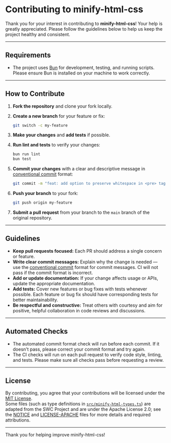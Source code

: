 # Contributing to minify-html-css

Thank you for your interest in contributing to **minify-html-css**! Your help is greatly appreciated. Please follow the guidelines below to help us keep the project healthy and consistent.

---

## Requirements

- The project uses [Bun](https://bun.sh/) for development, testing, and running scripts. Please ensure Bun is installed on your machine to work correctly.

---

## How to Contribute

1. **Fork the repository** and clone your fork locally.
2. **Create a new branch** for your feature or fix:

   ```bash
   git switch -c my-feature
   ```

3. **Make your changes** and **add tests** if possible.

4. **Run lint and tests** to verify your changes:

   ```bash
   bun run lint
   bun test
   ```

5. **Commit your changes** with a clear and descriptive message in [conventional commit](https://www.conventionalcommits.org/en/v1.0.0/) format:

   ```bash
   git commit -m "feat: add option to preserve whitespace in <pre> tags"
   ```

6. **Push your branch** to your fork:

   ```bash
   git push origin my-feature
   ```

7. **Submit a pull request** from your branch to the `main` branch of the original repository.

---

## Guidelines

- **Keep pull requests focused:** Each PR should address a single concern or feature.
- **Write clear commit messages:** Explain why the change is needed — use the [conventional commit](https://www.conventionalcommits.org/en/v1.0.0/) format for commit messages. CI will not pass if the commit format is incorrect.
- **Add or update documentation:** If your change affects usage or APIs, update the appropriate documentation.
- **Add tests:** Cover new features or bug fixes with tests whenever possible. Each feature or bug fix should have corresponding tests for better maintainability.
- **Be respectful and constructive:** Treat others with courtesy and aim for positive, helpful collaboration in code reviews and discussions.

---

## Automated Checks

- The automated commit format check will run before each commit. If it doesn't pass, please correct your commit format and try again.
- The CI checks will run on each pull request to verify code style, linting, and tests. Please make sure all checks pass before requesting a review.

---

## License

By contributing, you agree that your contributions will be licensed under the [MIT License](./LICENSE).  
Some files (such as type definitions in [`src/minify-html-types.ts`](https://github.com/femincan/minify-html-css/blob/main/src/minify-html-types.ts)) are adapted from the SWC Project and are under the Apache License 2.0; see the [NOTICE](./NOTICE) and [LICENSE-APACHE](./LICENSE-APACHE) files for more details and required attributions.

---

Thank you for helping improve minify-html-css!
